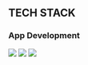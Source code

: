 

## TECH STACK
### App Development
![](https://img.shields.io/badge/Swift-FA7343?style=flat-square&logo=Swift&logoColor=white)
![](https://img.shields.io/badge/Dart-0078D4?style=flat-square&logo=Dart&logoColor=white)
![](https://img.shields.io/badge/Flutter-0078D4?style=flat-square&logo=Flutter&logoColor=white)

